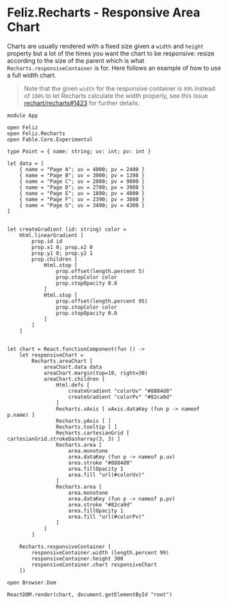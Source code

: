 # Feliz.Recharts - Responsive Area Chart

Charts are usually rendered with a fixed size given a `width` and `height` property but a lot of the times you want the chart to be responsive: resize according to the size of the parent which is what `Recharts.responsiveContainer` is for. Here follows an example of how to use a full width chart.

> Note that the given `width` for the responsive container is `99%` instead of `100%` to let Recharts calculate the width properly, see this issue [rechart/recharts#1423](https://github.com/recharts/recharts/issues/1423) for further details.


```fsharp:recharts-area-responsefullwidth
module App

open Feliz
open Feliz.Recharts
open Fable.Core.Experimental

type Point = { name: string; uv: int; pv: int }

let data = [
    { name = "Page A"; uv = 4000; pv = 2400 }
    { name = "Page B"; uv = 3000; pv = 1398 }
    { name = "Page C"; uv = 2000; pv = 9800 }
    { name = "Page D"; uv = 2780; pv = 3908 }
    { name = "Page E"; uv = 1890; pv = 4800 }
    { name = "Page F"; uv = 2390; pv = 3800 }
    { name = "Page G"; uv = 3490; pv = 4300 }
]


let createGradient (id: string) color =
    Html.linearGradient [
        prop.id id
        prop.x1 0; prop.x2 0
        prop.y1 0; prop.y2 1
        prop.children [
            Html.stop [
                prop.offset(length.percent 5)
                prop.stopColor color
                prop.stopOpacity 0.8
            ]
            Html.stop [
                prop.offset(length.percent 95)
                prop.stopColor color
                prop.stopOpacity 0.0
            ]
        ]
    ]


let chart = React.functionComponent(fun () ->
    let responsiveChart =
        Recharts.areaChart [
            areaChart.data data
            areaChart.margin(top=10, right=30)
            areaChart.children [
                Html.defs [
                    createGradient "colorUv" "#8884d8"
                    createGradient "colorPv" "#82ca9d"
                ]
                Recharts.xAxis [ xAxis.dataKey (fun p -> nameof p.name) ]
                Recharts.yAxis [ ]
                Recharts.tooltip [ ]
                Recharts.cartesianGrid [ cartesianGrid.strokeDasharray(3, 3) ]
                Recharts.area [
                    area.monotone
                    area.dataKey (fun p -> nameof p.uv)
                    area.stroke "#8884d8"
                    area.fillOpacity 1
                    area.fill "url(#colorUv)"
                ]
                Recharts.area [
                    area.monotone
                    area.dataKey (fun p -> nameof p.pv)
                    area.stroke "#82ca9d"
                    area.fillOpacity 1
                    area.fill "url(#colorPv)"
                ]
            ]
        ]

    Recharts.responsiveContainer [
        responsiveContainer.width (length.percent 99)
        responsiveContainer.height 300
        responsiveContainer.chart responsiveChart
    ])

open Browser.Dom

ReactDOM.render(chart, document.getElementById "root")
```
